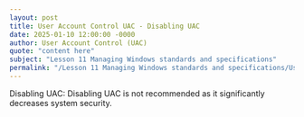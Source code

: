 ```yaml
---
layout: post
title: User Account Control UAC - Disabling UAC
date: 2025-01-10 12:00:00 -0000
author: User Account Control (UAC)
quote: "content here"
subject: "Lesson 11 Managing Windows standards and specifications"
permalink: "/Lesson 11 Managing Windows standards and specifications/User Account Control (UAC)/User Account Control UAC - Disabling UAC"
---
```


Disabling UAC: Disabling UAC is not recommended as it significantly decreases system security.
